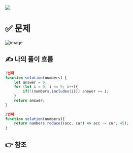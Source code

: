![](https://images.velog.io/images/make_w/post/469b5532-e056-4770-b04b-e9eaecf10fe4/js%E1%84%8B%E1%85%B5%E1%84%86%E1%85%B5%E1%84%8C%E1%85%B5.png)
# ✅ 문제
![image](https://user-images.githubusercontent.com/97653052/158019594-34b9d5dd-4356-458a-b177-82b231802a69.png)

## ✍ 나의 풀이 흐름

```javascript
1번째
function solution(numbers) {
    let answer = 0;
    for (let i = 0; i <= 9; i++){
        if(!(numbers.includes(i))) answer += i;
    }
    return answer;
}
  
2번째
function solution(numbers){
    return numbers.reduce((acc, cur) => acc -= cur, 45);
} 
```
## 👉 참조
